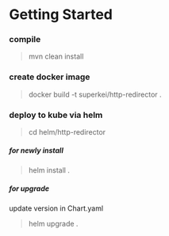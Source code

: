 # Getting Started

### compile
>mvn clean install

### create docker image
>docker build -t superkei/http-redirector .

### deploy to kube via helm
>cd helm/http-redirector

##### for newly install
>helm install <name> .

##### for upgrade
update version in Chart.yaml 
>helm upgrade <name> .
